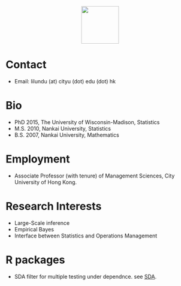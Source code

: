 <div id="header" align="center">
  <img src="https://media.giphy.com/media/M9gbBd9nbDrOTu1Mqx/giphy.gif" width="100"/>
</div>



# Contact 
- Email: lilundu (at) cityu (dot) edu (dot) hk

# Bio
- PhD 2015, The University of Wisconsin-Madison, Statistics
- M.S. 2010, Nankai University, Statistics
- B.S. 2007, Nankai University, Mathematics


# Employment
- Associate Professor (with tenure) of Management Sciences, City University of Hong Kong.



# Research Interests
- Large-Scale inference
- Empirical Bayes
- Interface between Statistics and Operations Management

# R packages
- SDA filter for multiple testing under dependnce. see [SDA](https://github.com/dulilun/sdafilter).
